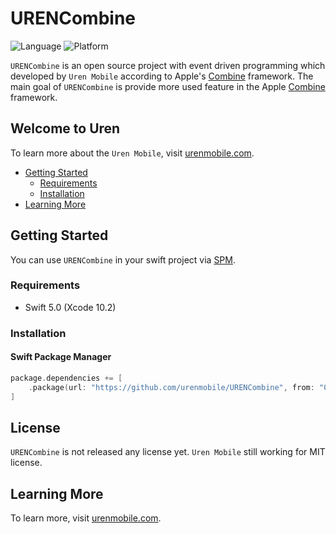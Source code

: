 # URENCombine
![Language](https://img.shields.io/badge/Swift-5.0-orange.svg)
![Platform](https://img.shields.io/badge/platform-macOS%20%7C%20iOS%20%7C%20watchOS%20%7C%20tvOS-lightgrey.svg)

`URENCombine` is an open source project with event driven programming which developed by `Uren Mobile` according to Apple's [Combine](https://developer.apple.com/documentation/combine) framework. The main goal of `URENCombine` is provide more used feature in the Apple [Combine](https://developer.apple.com/documentation/combine) framework.

## Welcome to Uren

To learn more about the `Uren Mobile`, visit [urenmobile.com](https://urenmobile.com).

- [Getting Started](#getting-started)
  - [Requirements](#requirements)
  - [Installation](#installation)
- [Learning More](#learning-more)

## Getting Started

You can use `URENCombine` in your swift project via [SPM](https://swift.org/package-manager/).

### Requirements

- Swift 5.0 (Xcode 10.2)

### Installation

#### Swift Package Manager

```swift
package.dependencies += [
    .package(url: "https://github.com/urenmobile/URENCombine", from: "0.0.1"),
]
```

## License

`URENCombine` is not released any license yet. `Uren Mobile` still working for MIT license. 

## Learning More

To learn more, visit [urenmobile.com](https://urenmobile.com).
